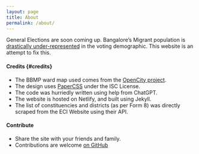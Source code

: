 ```yaml
---
layout: page
title: About
permalink: /about/
---
```


General Elections are soon coming up. Bangalore’s Migrant population is
[drastically under-represented][missing-voters]
in the voting demographic. This website is an attempt to fix this.

#### Credits {#credits}

- The BBMP ward map used comes from the [OpenCity project](https://data.opencity.in/dataset/bbmp-wards-delimitation-2023).
- The design uses [PaperCSS](https://www.getpapercss.com/) under the ISC License.
- The code was hurriedly written using help from ChatGPT.
- The website is hosted on Netlify, and built using Jekyll.
- The list of constituencies and districts (as per Form 8) was directly scraped from the ECI Website using their API.

#### Contribute

- Share the site with your friends and family.
- Contributions are welcome [on GitHub](https://github.com/blrvote/blr.vote)

[missing-voters]: https://www.thehindu.com/data/data-30-crore-missing-voters-in-india-mostly-young-urban-or-migrants/article66485421.ece
